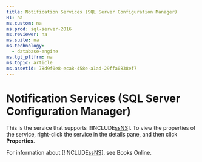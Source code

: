 ```yaml
---
title: Notification Services (SQL Server Configuration Manager)
H1: na
ms.custom: na
ms.prod: sql-server-2016
ms.reviewer: na
ms.suite: na
ms.technology: 
  - database-engine
ms.tgt_pltfrm: na
ms.topic: article
ms.assetid: 78d9f0e8-eca8-458e-a1ad-29ffa0838ef7
---
```

# Notification Services (SQL Server Configuration Manager)
  This is the service that supports [!INCLUDE[ssNS](../../Token/Other/ssNS_md.md)]. To view the properties of the service, right\-click the service in the details pane, and then click **Properties**.  
  
 For information about [!INCLUDE[ssNS](../../Token/Other/ssNS_md.md)], see Books Online.  
  
  